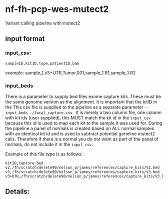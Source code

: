 # nf-fh-pcp-wes-mutect2
Variant calling pipeline with mutect2


## input format
   
   ### input_csv:
   ```sampleID,kitID,type,patientID,bam```
   
   
   example:
   sample_1,v3+UTR,Tumor,001,sample_1.R1,sample_1.R2

   ### input_beds
   There is a parameter to supply bed files exome capture kits. These must be the same genome version as the alignment. It is important that the kitID in the 
   This csv file is supplied to the pipeline as a separate parameter ``--input_beds ./local_capture.csv ``
   It is merely a two column file, one column with kit ids (user supplied), this MUST match the kit id in the ```input_csv``` because this id is used to map each kit to the sample it was used for. During the pipeline a panel of normals is created based on ALL normal samples with an identical kit id and is used to subtract potential germline mutect2 calls. Therefore if there is a normal you do not want as part of the panel of normals, do not include it in the ```input_csv```.

   Example of this file type is as follows:
   ```
   kitID,capture_bed
   v2,/fh/scratch/delete90/nelson_p/james/references/capture_kits/V2.bed
   v3,/fh/scratch/delete90/nelson_p/james/references/capture_kits/V3.bed
   v3+UTR,/fh/scratch/delete90/nelson_p/james/references/capture_kits/V3_UTR.bed
   ```

## Details:

